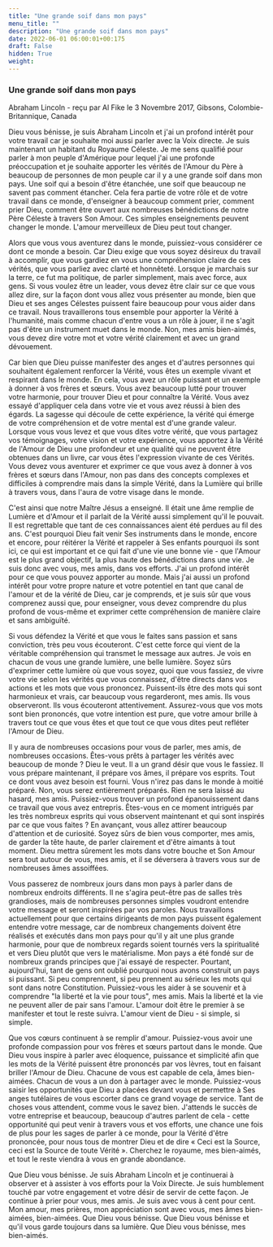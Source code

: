 ```yaml
---
title: "Une grande soif dans mon pays"
menu_title: ""
description: "Une grande soif dans mon pays"
date: 2022-06-01 06:00:01+00:175
draft: False
hidden: True
weight:
---
```

### Une grande soif dans mon pays

Abraham Lincoln - reçu par Al Fike le 3 Novembre 2017, Gibsons, Colombie-Britannique, Canada

Dieu vous bénisse, je suis Abraham Lincoln et j'ai un profond intérêt pour votre travail car je souhaite moi aussi parler avec la Voix directe. Je suis maintenant un habitant du Royaume Céleste. Je me sens qualifié pour parler à mon peuple d'Amérique pour lequel j'ai une profonde préoccupation et je souhaite apporter les vérités de l'Amour du Père à beaucoup de personnes de mon peuple car il y a une grande soif dans mon pays. Une soif qui a besoin d'être étanchée, une soif que beaucoup ne savent pas comment étancher. Cela fera partie de votre rôle et de votre travail dans ce monde, d'enseigner à beaucoup comment prier, comment prier Dieu, comment être ouvert aux nombreuses bénédictions de notre Père Céleste à travers Son Amour. Ces simples enseignements peuvent changer le monde. L'amour merveilleux de Dieu peut tout changer.

Alors que vous vous aventurez dans le monde, puissiez-vous considérer ce dont ce monde a besoin. Car Dieu exige que vous soyez désireux du travail à accomplir, que vous gardiez en vous une compréhension claire de ces vérités, que vous parliez avec clarté et honnêteté. Lorsque je marchais sur la terre, ce fut ma politique, de parler simplement, mais avec force, aux gens. Si vous voulez être un leader, vous devez être clair sur ce que vous allez dire, sur la façon dont vous allez vous présenter au monde, bien que Dieu et ses anges Célestes puissent faire beaucoup pour vous aider dans ce travail. Nous travaillerons tous ensemble pour apporter la Vérité à l'humanité, mais comme chacun d'entre vous a un rôle à jouer, il ne s'agit pas d'être un instrument muet dans le monde. Non, mes amis bien-aimés, vous devez dire votre mot et votre vérité clairement et avec un grand dévouement.

Car bien que Dieu puisse manifester des anges et d'autres personnes qui souhaitent également renforcer la Vérité, vous êtes un exemple vivant et respirant dans le monde. En cela, vous avez un rôle puissant et un exemple à donner à vos frères et sœurs. Vous avez beaucoup lutté pour trouver votre harmonie, pour trouver Dieu et pour connaître la Vérité. Vous avez essayé d'appliquer cela dans votre vie et vous avez réussi à bien des égards. La sagesse qui découle de cette expérience, la vérité qui émerge de votre compréhension et de votre mental est d'une grande valeur. Lorsque vous vous levez et que vous dites votre vérité, que vous partagez vos témoignages, votre vision et votre expérience, vous apportez à la Vérité de l'Amour de Dieu une profondeur et une qualité qui ne peuvent être obtenues dans un livre, car vous êtes l'expression vivante de ces Vérités. Vous devez vous aventurer et exprimer ce que vous avez à donner à vos frères et sœurs dans l'Amour, non pas dans des concepts complexes et difficiles à comprendre mais dans la simple Vérité, dans la Lumière qui brille à travers vous, dans l'aura de votre visage dans le monde.

C'est ainsi que notre Maître Jésus a enseigné. Il était une âme remplie de Lumière et d'Amour et il parlait de la Vérité aussi simplement qu'il le pouvait. Il est regrettable que tant de ces connaissances aient été perdues au fil des ans. C'est pourquoi Dieu fait venir Ses instruments dans le monde, encore et encore, pour réitérer la Vérité et rappeler à Ses enfants pourquoi ils sont ici, ce qui est important et ce qui fait d'une vie une bonne vie - que l'Amour est le plus grand objectif, la plus haute des bénédictions dans une vie. Je suis donc avec vous, mes amis, dans vos efforts. J'ai un profond intérêt pour ce que vous pouvez apporter au monde. Mais j'ai aussi un profond intérêt pour votre propre nature et votre potentiel en tant que canal de l'amour et de la vérité de Dieu, car je comprends, et je suis sûr que vous comprenez aussi que, pour enseigner, vous devez comprendre du plus profond de vous-même et exprimer cette compréhension de manière claire et sans ambiguïté. 

Si vous défendez la Vérité et que vous le faites sans passion et sans conviction, très peu vous écouteront. C'est cette force qui vient de la véritable compréhension qui transmet le message aux autres. Je vois en chacun de vous une grande lumière, une belle lumière. Soyez sûrs d'exprimer cette lumière où que vous soyez, quoi que vous fassiez, de vivre votre vie selon les vérités que vous connaissez, d'être directs dans vos actions et les mots que vous prononcez. Puissent-ils être des mots qui sont harmonieux et vrais, car beaucoup vous regarderont, mes amis. Ils vous observeront. Ils vous écouteront attentivement. Assurez-vous que vos mots sont bien prononcés, que votre intention est pure, que votre amour brille à travers tout ce que vous êtes et que tout ce que vous dites peut refléter l'Amour de Dieu.

Il y aura de nombreuses occasions pour vous de parler, mes amis, de nombreuses occasions. Êtes-vous prêts à partager les vérités avec beaucoup de monde ? Dieu le veut. Il a un grand désir que vous le fassiez. Il vous prépare maintenant, il prépare vos âmes, il prépare vos esprits. Tout ce dont vous avez besoin est fourni. Vous n'irez pas dans le monde à moitié préparé. Non, vous serez entièrement préparés. Rien ne sera laissé au hasard, mes amis. Puissiez-vous trouver un profond épanouissement dans ce travail que vous avez entrepris. Êtes-vous en ce moment intrigués par les très nombreux esprits qui vous observent maintenant et qui sont inspirés par ce que vous faites ? En avançant, vous allez attirer beaucoup d'attention et de curiosité. Soyez sûrs de bien vous comporter, mes amis, de garder la tête haute, de parler clairement et d'être aimants à tout moment. Dieu mettra sûrement les mots dans votre bouche et Son Amour sera tout autour de vous, mes amis, et il se déversera à travers vous sur de nombreuses âmes assoiffées.

Vous passerez de nombreux jours dans mon pays à parler dans de nombreux endroits différents. Il ne s'agira peut-être pas de salles très grandioses, mais de nombreuses personnes simples voudront entendre votre message et seront inspirées par vos paroles. Nous travaillons actuellement pour que certains dirigeants de mon pays puissent également entendre votre message, car de nombreux changements doivent être réalisés et exécutés dans mon pays pour qu'il y ait une plus grande harmonie, pour que de nombreux regards soient tournés vers la spiritualité et vers Dieu plutôt que vers le matérialisme. Mon pays a été fondé sur de nombreux grands principes que j'ai essayé de respecter. Pourtant, aujourd'hui, tant de gens ont oublié pourquoi nous avons construit un pays si puissant. Si peu comprennent, si peu prennent au sérieux les mots qui sont dans notre Constitution. Puissiez-vous les aider à se souvenir et à comprendre "la liberté et la vie pour tous", mes amis. Mais la liberté et la vie ne peuvent aller de pair sans l'amour. L'amour doit être le premier à se manifester et tout le reste suivra. L'amour vient de Dieu - si simple, si simple.

Que vos cœurs continuent à se remplir d'amour. Puissiez-vous avoir une profonde compassion pour vos frères et sœurs partout dans le monde. Que Dieu vous inspire à parler avec éloquence, puissance et simplicité afin que les mots de la Vérité puissent être prononcés par vos lèvres, tout en faisant briller l'Amour de Dieu. Chacune de vous est capable de cela, âmes bien-aimées. Chacun de vous a un don à partager avec le monde. Puissiez-vous saisir les opportunités que Dieu a placées devant vous et permettre à Ses anges tutélaires de vous escorter dans ce grand voyage de service. Tant de choses vous attendent, comme vous le savez bien. J'attends le succès de votre entreprise et beaucoup, beaucoup d'autres parlent de cela - cette opportunité qui peut venir à travers vous et vos efforts, une chance une fois de plus pour les sages de parler à ce monde, pour la Vérité d'être prononcée, pour nous tous de montrer Dieu et de dire « Ceci est la Source, ceci est la Source de toute Vérité ». Cherchez le royaume, mes bien-aimés, et tout le reste viendra à vous en grande abondance.

Que Dieu vous bénisse. Je suis Abraham Lincoln et je continuerai à observer et à assister à vos efforts pour la Voix Directe. Je suis humblement touché par votre engagement et votre désir de servir de cette façon. Je continue à prier pour vous, mes amis. Je suis avec vous à cent pour cent. Mon amour, mes prières, mon appréciation sont avec vous, mes âmes bien-aimées, bien-aimées. Que Dieu vous bénisse. Que Dieu vous bénisse et qu'il vous garde toujours dans sa lumière. Que Dieu vous bénisse, mes bien-aimés.

